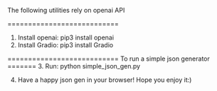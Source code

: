The following utilities rely on openai API

===========================

1. Install openai: pip3 install openai
2. Install Gradio: pip3 install Gradio



=========================== To run a simple json generator =======
3. Run: 
        python simple_json_gen.py

4. Have a happy json gen in your browser! Hope you enjoy it:)


